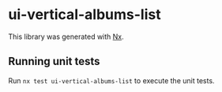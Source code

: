 # ui-vertical-albums-list

This library was generated with [Nx](https://nx.dev).

## Running unit tests

Run `nx test ui-vertical-albums-list` to execute the unit tests.
